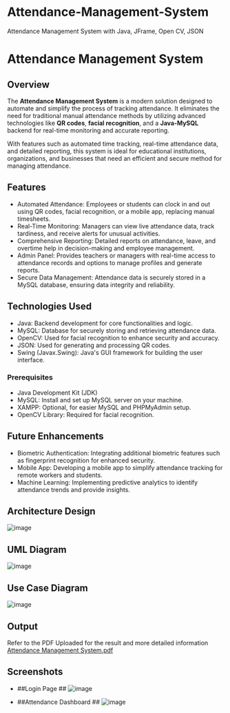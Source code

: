 # Attendance-Management-System
Attendance Management System with Java, JFrame, Open CV, JSON
# Attendance Management System

## Overview

The **Attendance Management System** is a modern solution designed to automate and simplify the process of tracking attendance. It eliminates the need for traditional manual attendance methods by utilizing advanced technologies like **QR codes**, **facial recognition**, and a **Java-MySQL** backend for real-time monitoring and accurate reporting.

With features such as automated time tracking, real-time attendance data, and detailed reporting, this system is ideal for educational institutions, organizations, and businesses that need an efficient and secure method for managing attendance.

## Features

- Automated Attendance: Employees or students can clock in and out using QR codes, facial recognition, or a mobile app, replacing manual timesheets.
- Real-Time Monitoring: Managers can view live attendance data, track tardiness, and receive alerts for unusual activities.
- Comprehensive Reporting: Detailed reports on attendance, leave, and overtime help in decision-making and employee management.
- Admin Panel: Provides teachers or managers with real-time access to attendance records and options to manage profiles and generate reports.
- Secure Data Management: Attendance data is securely stored in a MySQL database, ensuring data integrity and reliability.

## Technologies Used

- Java: Backend development for core functionalities and logic.
- MySQL: Database for securely storing and retrieving attendance data.
- OpenCV: Used for facial recognition to enhance security and accuracy.
- JSON: Used for generating and processing QR codes.
- Swing (Javax.Swing): Java's GUI framework for building the user interface.

### Prerequisites
- Java Development Kit (JDK)
- MySQL: Install and set up MySQL server on your machine.
- XAMPP: Optional, for easier MySQL and PHPMyAdmin setup.
- OpenCV Library: Required for facial recognition.

## Future Enhancements ##
- Biometric Authentication: Integrating additional biometric features such as fingerprint recognition for enhanced security.
- Mobile App: Developing a mobile app to simplify attendance tracking for remote workers and students.
- Machine Learning: Implementing predictive analytics to identify attendance trends and provide insights.



## Architecture Design ##
![image](https://github.com/user-attachments/assets/5e9f40e5-d14a-4c4c-8d71-b5bf375db24a)


## UML Diagram ##
![image](https://github.com/user-attachments/assets/62caf66e-c8ac-41c5-811c-c3aae9b8ebc5)

## Use Case Diagram ##
![image](https://github.com/user-attachments/assets/8925235d-68bb-486c-8956-7d29a98f76af)

## Output ##
Refer to the PDF Uploaded for the result and more detailed information
[Attendance Management System.pdf](https://github.com/user-attachments/files/18029677/Attendance.Management.System.pdf)



## Screenshots ##


- ##Login Page ##
![image](https://github.com/user-attachments/assets/9c72c735-8041-4ba0-ba1d-47e7e23e4e3b)


- ##Attendance Dashboard ##
![image](https://github.com/user-attachments/assets/c3eaefd0-9085-4176-bab4-cbf279633055)



